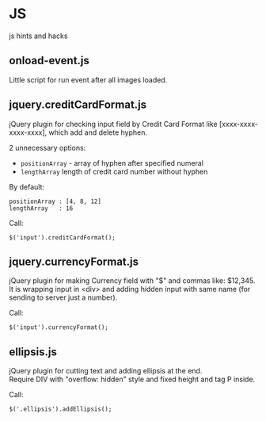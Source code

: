 JS
==

js hints and hacks

<h2>onload-event.js</h2>

Little script for run event after all images loaded.

<h2>jquery.creditСardFormat.js</h2>

jQuery plugin for checking input field by Credit Card Format like [xxxx-xxxx-xxxx-xxxx], which add and delete hyphen.

2 unnecessary options: 
<ul>
<li><code>positionArray</code> - array of hyphen after specified numeral</li>
<li><code>lengthArray</code> length of credit card number without hyphen</li>
</ul>

By default:

<pre><code>positionArray : [4, 8, 12]
lengthArray   : 16  
</code></pre>

Call: 
<pre><code>$('input').creditСardFormat();</code></pre>


<h2>jquery.currencyFormat.js</h2>

jQuery plugin for making Currency field with "$" and commas like: $12,345.<br />
It is wrapping input in &lt;div&gt; and adding hidden input with same name (for sending to server just a number).

Call: 
<pre><code>$('input').currencyFormat();</code></pre>

<h2>ellipsis.js</h2>

jQuery plugin for cutting text and adding ellipsis at the end.<br />
Require DIV with "overflow: hidden" style and fixed height and tag P inside.

Call: 
<pre><code>$('.ellipsis').addEllipsis();</code></pre>
